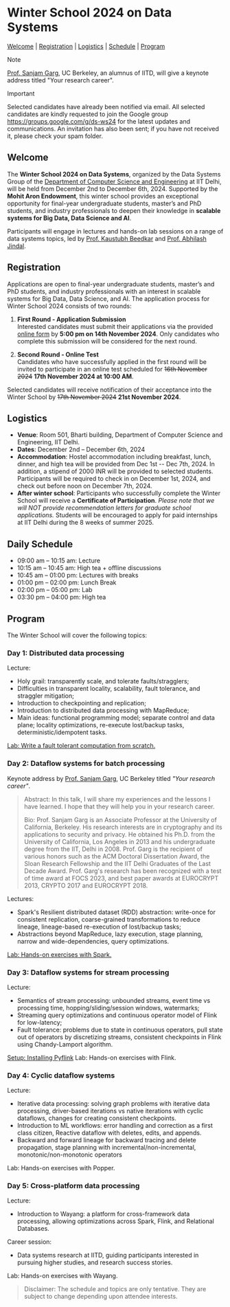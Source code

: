 # Winter School 2024 on Data Systems

[Welcome](#about) | [Registration](#registration)  | [Logistics](#logistics) | [Schedule](#schedule) | [Program](#program)

> [!NOTE]
> [Prof. Sanjam Garg](https://people.eecs.berkeley.edu/~sanjamg/), UC Berkeley,
an alumnus of IITD, will give a keynote address titled "Your research career".

> [!IMPORTANT]  
> Selected candidates have already been notified via email. All selected
candidates are kindly requested to join the Google group
https://groups.google.com/g/ds-ws24 for the latest updates and communications.
An invitation has also been sent; if you have not received it, please check your
spam folder. 

## Welcome<a name="about"></a>
The **Winter School 2024 on Data Systems**, organized by the Data Systems Group
of the [Department of Computer Science and
Engineering](https://www.cse.iitd.ac.in/) at IIT Delhi, will be held from
December 2nd to December 6th, 2024. Supported by the **Mohit Aron Endowment**,
this winter school provides an exceptional opportunity for final-year
undergraduate students, master’s and PhD students, and industry professionals to
deepen their knowledge in **scalable systems for Big Data, Data Science and
AI**. 

Participants will engage in lectures and hands-on lab sessions on a range of
data systems topics, led by [Prof. Kaustubh
Beedkar](https://web.iitd.ac.in/~kbeedkar) and [Prof. Abhilash
Jindal](https://abhilash-jindal.com/). 

## Registration <a name="registration"></a>
Applications are open to final-year undergraduate students, master’s and PhD
students, and industry professionals with an interest in scalable systems for
Big Data, Data Science, and AI. The application process for Winter School 2024
consists of two rounds:

1. **First Round - Application Submission**  
   Interested candidates must submit their applications via the provided [online
   form](https://forms.gle/yFiBrePKKWymrybg7) by **5:00 pm on 14th November
   2024**. Only candidates who complete this submission will be considered for
   the next round.
   
2. **Second Round - Online Test**  
   Candidates who have successfully applied in the first round will be invited
   to participate in an online test scheduled for ~~16th November 2024~~ **17th
   November 2024 at 10:00 AM**.
   
Selected candidates will receive notification of their acceptance into the
Winter School by ~~17th November 2024~~ **21st November 2024**.

## Logistics<a name="logistics"></a>
- **Venue**: Room 501, Bharti building, Department of Computer Science and Engineering, IIT Delhi.
- **Dates**: December 2nd – December 6th, 2024
- **Accommodation**: Hostel accommodation including breakfast, lunch, dinner,
and high tea will be provided from Dec 1st -- Dec 7th, 2024. In addition, a
stipend of 2000 INR will be provided to selected students. Participants will be
required to check in on December 1st, 2024, and check out before noon on
December 7th, 2024.
- **After winter school**: Participants who successfully complete the Winter
School will receive a **Certificate of Participation**. *Please note that we
will NOT provide recommendation letters for graduate school applications.*
Students will be encouraged to apply for paid internships at IIT Delhi during
the 8 weeks of summer 2025.

## Daily Schedule <a name="schedule"></a>
* 09:00 am – 10:15 am: Lecture
* 10:15 am – 10:45 am: High tea + offline discussions
* 10:45 am – 01:00 pm: Lectures with breaks
* 01:00 pm – 02:00 pm: Lunch Break
* 02:00 pm – 05:00 pm: Lab
* 03:30 pm – 04:00 pm: High tea


## Program <a name="program"></a>
The Winter School will cover the following topics:

### Day 1: Distributed data processing
Lecture:
* Holy grail: transparently scale, and tolerate faults/stragglers;
* Difficulties in transparent locality, scalability, fault tolerance, and
straggler mitigation;
* Introduction to checkpointing and replication;
* Introduction to distributed data processing with MapReduce;
* Main ideas: functional programming model; separate control and data plane;
locality optimizations, re-execute lost/backup tasks, deterministic/idempotent
tasks.

[Lab: Write a fault tolerant computation from scratch.](./lab1/)

### Day 2: Dataflow systems for batch processing
Keynote address by [Prof. Sanjam Garg](https://people.eecs.berkeley.edu/~sanjamg/), UC Berkeley titled *"Your research career"*.
  > Abstract: In this talk, I will share my experiences and the lessons I have
  learned. I hope that they will help you in your research career.
  >
  > Bio: Prof. Sanjam Garg is an Associate Professor at the University of California,
  Berkeley. His research interests are in cryptography and its applications to
  security and privacy. He obtained his Ph.D. from the University of California,
  Los Angeles in 2013 and his undergraduate degree from the IIT, Delhi in 2008.
  Prof. Garg is the recipient of various honors such as the ACM Doctoral
  Dissertation Award, the Sloan Research Fellowship and the IIT Delhi Graduates
  of the Last Decade Award. Prof. Garg's research has been recognized with a
  test of time award at FOCS 2023, and best paper awards at EUROCRYPT 2013,
  CRYPTO 2017 and EUROCRYPT 2018. 

Lectures:
  * Spark's Resilient distributed dataset (RDD) abstraction: write-once for
  consistent replication, coarse-grained transformations to reduce lineage,
  lineage-based re-execution of lost/backup tasks;
  * Abstractions beyond MapReduce, lazy execution, stage planning, narrow
  and wide-dependencies, query optimizations.

[Lab: Hands-on exercises with Spark.](./lab2/lab2.zip)

### Day 3: Dataflow systems for stream processing
Lecture:
* Semantics of stream processing: unbounded streams, event time vs processing
time, hopping/sliding/session windows, watermarks;
* Streaming query optimizations and continuous operator model of Flink for
low-latency;
* Fault tolerance: problems due to state in continuous operators, pull state
out of operators by discretizing streams, consistent checkpoints in Flink using
Chandy-Lamport algorithm.

[Setup: Installing Pyflink](./lab3/setup.ipynb)
Lab: Hands-on exercises with Flink.

### Day 4: Cyclic dataflow systems
Lecture:
* Iterative data processing: solving graph problems with iterative data
processing, driver-based iterations vs native iterations with cyclic dataflows,
changes for creating consistent checkpoints.
* Introduction to ML workflows: error handling and correction as a first class
citizen, Reactive dataflow with deletes, edits, and appends.
* Backward and forward lineage for backward tracing and delete propagation, 
stage planning with incremental/non-incremental, monotonic/non-monotonic
operators

Lab: Hands-on exercises with Popper.

### Day 5: Cross-platform data processing
Lecture:
* Introduction to Wayang: a platform for cross-framework data processing,
allowing optimizations across Spark, Flink, and Relational Databases.

Career session:
* Data systems research at IITD, guiding participants interested
in pursuing higher studies, and research success stories.

Lab: Hands-on exercises with Wayang.

> Disclaimer: The schedule and topics are only tentative. They are subject to
change depending upon attendee interests.
